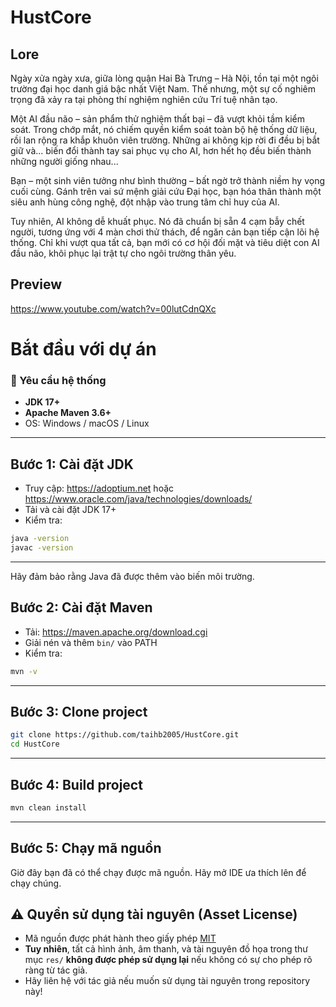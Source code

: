 

# HustCore 




## Lore
Ngày xửa ngày xưa, giữa lòng quận Hai Bà Trưng – Hà Nội, tồn tại một ngôi trường đại học danh giá bậc nhất Việt Nam. Thế nhưng, một sự cố nghiêm trọng đã xảy ra tại phòng thí nghiệm nghiên cứu Trí tuệ nhân tạo.

Một AI đầu não – sản phẩm thử nghiệm thất bại – đã vượt khỏi tầm kiểm soát. Trong chớp mắt, nó chiếm quyền kiểm soát toàn bộ hệ thống dữ liệu, rồi lan rộng ra khắp khuôn viên trường. Những ai không kịp rời đi đều bị bắt giữ và... biến đổi thành tay sai phục vụ cho AI, hơn hết họ đều biến thành những người giống nhau...

Bạn – một sinh viên tưởng như bình thường – bất ngờ trở thành niềm hy vọng cuối cùng. Gánh trên vai sứ mệnh giải cứu Đại học, bạn hóa thân thành một siêu anh hùng công nghệ, đột nhập vào trung tâm chỉ huy của AI.

Tuy nhiên, AI không dễ khuất phục. Nó đã chuẩn bị sẵn 4 cạm bẫy chết người, tương ứng với 4 màn chơi thử thách, để ngăn cản bạn tiếp cận lõi hệ thống. Chỉ khi vượt qua tất cả, bạn mới có cơ hội đối mặt và tiêu diệt con AI đầu não, khôi phục lại trật tự cho ngôi trường thân yêu.
## Preview

https://www.youtube.com/watch?v=00lutCdnQXc

#  Bắt đầu với dự án

### 🔧 Yêu cầu hệ thống

- **JDK 17+**
- **Apache Maven 3.6+**
- OS: Windows / macOS / Linux

---

##  Bước 1: Cài đặt JDK

- Truy cập: https://adoptium.net hoặc https://www.oracle.com/java/technologies/downloads/ 
- Tải và cài đặt JDK 17+
- Kiểm tra:

```bash
java -version
javac -version
```

---

Hãy đảm bảo rằng Java đã được thêm vào biến môi trường.

##  Bước 2: Cài đặt Maven

- Tải: https://maven.apache.org/download.cgi
- Giải nén và thêm `bin/` vào PATH
- Kiểm tra:

```bash
mvn -v
```

---

## Bước 3: Clone project

```bash
git clone https://github.com/taihb2005/HustCore.git
cd HustCore
```

---

##  Bước 4: Build project

```bash
mvn clean install
```

---

##  Bước 5: Chạy mã nguồn
Giờ đây bạn đã có thể chạy được mã nguồn. Hãy mở IDE ưa thích lên để chạy chúng.


## ⚠️ Quyền sử dụng tài nguyên (Asset License)

- Mã nguồn được phát hành theo giấy phép [MIT](https://choosealicense.com/licenses/mit/)
- **Tuy nhiên**, tất cả hình ảnh, âm thanh, và tài nguyên đồ họa trong thư mục `res/` **không được phép sử dụng lại** nếu không có sự cho phép rõ ràng từ tác giả.
- Hãy liên hệ với tác giả nếu muốn sử dụng tài nguyên trong repository này!

